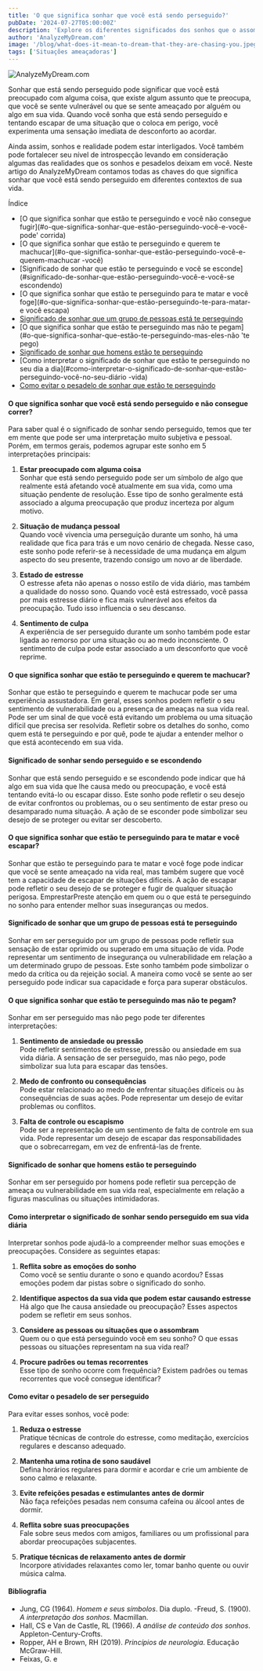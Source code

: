 ```yaml
---
title: 'O que significa sonhar que você está sendo perseguido?'
pubDate: '2024-07-27T05:00:00Z'
description: 'Explore os diferentes significados dos sonhos que o assombram, desde preocupações pessoais até a busca por segurança.'
author: 'AnalyzeMyDream.com'
image: '/blog/what-does-it-mean-to-dream-that-they-are-chasing-you.jpeg'
tags: ['Situações ameaçadoras']
---
```


![AnalyzeMyDream.com](/blog/what-does-it-mean-to-dream-that-they-are-chasing-you.jpeg)

Sonhar que está sendo perseguido pode significar que você está preocupado com alguma coisa, que existe algum assunto que te preocupa, que você se sente vulnerável ou que se sente ameaçado por alguém ou algo em sua vida. Quando você sonha que está sendo perseguido e tentando escapar de uma situação que o coloca em perigo, você experimenta uma sensação imediata de desconforto ao acordar.

Ainda assim, sonhos e realidade podem estar interligados. Você também pode fortalecer seu nível de introspecção levando em consideração algumas das realidades que os sonhos e pesadelos deixam em você. Neste artigo do AnalyzeMyDream contamos todas as chaves do que significa sonhar que você está sendo perseguido em diferentes contextos de sua vida.

Índice

- [O que significa sonhar que estão te perseguindo e você não consegue fugir](#o-que-significa-sonhar-que-estão-perseguindo-você-e-você-pode' corrida)
- [O que significa sonhar que estão te perseguindo e querem te machucar](#o-que-significa-sonhar-que-estão-perseguindo-você-e-querem-machucar -você)
- [Significado de sonhar que estão te perseguindo e você se esconde](#significado-de-sonhar-que-estão-perseguindo-você-e-você-se escondendo)
- [O que significa sonhar que estão te perseguindo para te matar e você foge](#o-que-significa-sonhar-que-estão-perseguindo-te-para-matar- e você escapa)
- [Significado de sonhar que um grupo de pessoas está te perseguindo](#significado-de-sonhar-que-um-grupo-de-pessoas-está-perseguindo-você)
- [O que significa sonhar que estão te perseguindo mas não te pegam](#o-que-significa-sonhar-que-estão-te-perseguindo-mas-eles-não 'te pego)
- [Significado de sonhar que homens estão te perseguindo](#significado-de-sonhar-que-homens-estão-perseguindo-você)
- [Como interpretar o significado de sonhar que estão te perseguindo no seu dia a dia](#como-interpretar-o-significado-de-sonhar-que-estão-perseguindo-você-no-seu-diário -vida)
- [Como evitar o pesadelo de sonhar que estão te perseguindo](#como-evitar-o-pesadelo-de-sonhar-que-estão-perseguindo-você)

#### O que significa sonhar que você está sendo perseguido e não consegue correr?

Para saber qual é o significado de sonhar sendo perseguido, temos que ter em mente que pode ser uma interpretação muito subjetiva e pessoal. Porém, em termos gerais, podemos agrupar este sonho em 5 interpretações principais:

1. **Estar preocupado com alguma coisa**  
Sonhar que está sendo perseguido pode ser um símbolo de algo que realmente está afetando você atualmente em sua vida, como uma situação pendente de resolução. Esse tipo de sonho geralmente está associado a alguma preocupação que produz incerteza por algum motivo.

2. **Situação de mudança pessoal**  
Quando você vivencia uma perseguição durante um sonho, há uma realidade que fica para trás e um novo cenário de chegada. Nesse caso, este sonho pode referir-se à necessidade de uma mudança em algum aspecto do seu presente, trazendo consigo um novo ar de liberdade.

3. **Estado de estresse**  
O estresse afeta não apenas o nosso estilo de vida diário, mas também a qualidade do nosso sono. Quando você está estressado, você passa por mais estresse diário e fica mais vulnerável aos efeitos da preocupação. Tudo isso influencia o seu descanso.

4. **Sentimento de culpa**  
A experiência de ser perseguido durante um sonho também pode estar ligada ao remorso por uma situação ou ao medo inconsciente. O sentimento de culpa pode estar associado a um desconforto que você reprime.

#### O que significa sonhar que estão te perseguindo e querem te machucar?

Sonhar que estão te perseguindo e querem te machucar pode ser uma experiência assustadora. Em geral, esses sonhos podem refletir o seu sentimento de vulnerabilidade ou a presença de ameaças na sua vida real. Pode ser um sinal de que você está evitando um problema ou uma situação difícil que precisa ser resolvida. Refletir sobre os detalhes do sonho, como quem está te perseguindo e por quê, pode te ajudar a entender melhor o que está acontecendo em sua vida.

#### Significado de sonhar sendo perseguido e se escondendo

Sonhar que está sendo perseguido e se escondendo pode indicar que há algo em sua vida que lhe causa medo ou preocupação, e você está tentando evitá-lo ou escapar disso. Este sonho pode refletir o seu desejo de evitar confrontos ou problemas, ou o seu sentimento de estar preso ou desamparado numa situação. A ação de se esconder pode simbolizar seu desejo de se proteger ou evitar ser descoberto.

#### O que significa sonhar que estão te perseguindo para te matar e você escapar?

Sonhar que estão te perseguindo para te matar e você foge pode indicar que você se sente ameaçado na vida real, mas também sugere que você tem a capacidade de escapar de situações difíceis. A ação de escapar pode refletir o seu desejo de se proteger e fugir de qualquer situação perigosa. EmprestarPreste atenção em quem ou o que está te perseguindo no sonho para entender melhor suas inseguranças ou medos.

#### Significado de sonhar que um grupo de pessoas está te perseguindo

Sonhar em ser perseguido por um grupo de pessoas pode refletir sua sensação de estar oprimido ou superado em uma situação de vida. Pode representar um sentimento de insegurança ou vulnerabilidade em relação a um determinado grupo de pessoas. Este sonho também pode simbolizar o medo da crítica ou da rejeição social. A maneira como você se sente ao ser perseguido pode indicar sua capacidade e força para superar obstáculos.

#### O que significa sonhar que estão te perseguindo mas não te pegam?

Sonhar em ser perseguido mas não pego pode ter diferentes interpretações:

1. **Sentimento de ansiedade ou pressão**  
Pode refletir sentimentos de estresse, pressão ou ansiedade em sua vida diária. A sensação de ser perseguido, mas não pego, pode simbolizar sua luta para escapar das tensões.

2. **Medo de confronto ou consequências**  
Pode estar relacionado ao medo de enfrentar situações difíceis ou às consequências de suas ações. Pode representar um desejo de evitar problemas ou conflitos.

3. **Falta de controle ou escapismo**  
Pode ser a representação de um sentimento de falta de controle em sua vida. Pode representar um desejo de escapar das responsabilidades que o sobrecarregam, em vez de enfrentá-las de frente.

#### Significado de sonhar que homens estão te perseguindo

Sonhar em ser perseguido por homens pode refletir sua percepção de ameaça ou vulnerabilidade em sua vida real, especialmente em relação a figuras masculinas ou situações intimidadoras.

#### Como interpretar o significado de sonhar sendo perseguido em sua vida diária

Interpretar sonhos pode ajudá-lo a compreender melhor suas emoções e preocupações. Considere as seguintes etapas:

1. **Reflita sobre as emoções do sonho**  
Como você se sentiu durante o sono e quando acordou? Essas emoções podem dar pistas sobre o significado do sonho.

2. **Identifique aspectos da sua vida que podem estar causando estresse**  
Há algo que lhe causa ansiedade ou preocupação? Esses aspectos podem se refletir em seus sonhos.

3. **Considere as pessoas ou situações que o assombram**  
Quem ou o que está perseguindo você em seu sonho? O que essas pessoas ou situações representam na sua vida real?

4. **Procure padrões ou temas recorrentes**  
Esse tipo de sonho ocorre com frequência? Existem padrões ou temas recorrentes que você consegue identificar?

#### Como evitar o pesadelo de ser perseguido

Para evitar esses sonhos, você pode:

1. **Reduza o estresse**  
Pratique técnicas de controle do estresse, como meditação, exercícios regulares e descanso adequado.

2. **Mantenha uma rotina de sono saudável**  
Defina horários regulares para dormir e acordar e crie um ambiente de sono calmo e relaxante.

3. **Evite refeições pesadas e estimulantes antes de dormir**  
Não faça refeições pesadas nem consuma cafeína ou álcool antes de dormir.

4. **Reflita sobre suas preocupações**  
Fale sobre seus medos com amigos, familiares ou um profissional para abordar preocupações subjacentes.

5. **Pratique técnicas de relaxamento antes de dormir**  
Incorpore atividades relaxantes como ler, tomar banho quente ou ouvir música calma.

#### Bibliografia

- Jung, CG (1964). *Homem e seus símbolos*. Dia duplo.
-Freud, S. (1900). *A interpretação dos sonhos*. Macmillan.
- Hall, CS e Van de Castle, RL (1966). *A análise de conteúdo dos sonhos*. Appleton-Century-Crofts.
- Ropper, AH e Brown, RH (2019). *Princípios de neurologia*. Educação McGraw-Hill.
- Feixas, G. e